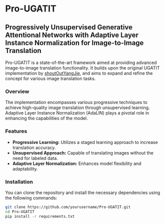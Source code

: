 # Pro-UGATIT
## Progressively Unsupervised Generative Attentional Networks with Adaptive Layer Instance Normalization for Image-to-Image Translation

Pro-UGATIT is a state-of-the-art framework aimed at providing advanced image-to-image translation functionality. It builds upon the original UGATIT implementation by [shoutOutYangJie](https://github.com/shoutOutYangJie/Morph-UGATIT), and aims to expand and refine the concept for various image translation tasks.

### Overview
The implementation encompasses various progressive techniques to achieve high-quality image translation through unsupervised learning. Adaptive Layer Instance Normalization (AdaLIN) plays a pivotal role in enhancing the capabilities of the model.

### Features
- **Progressive Learning:** Utilizes a staged learning approach to increase translation accuracy.
- **Unsupervised Approach:** Capable of translating images without the need for labeled data.
- **Adaptive Layer Normalization:** Enhances model flexibility and adaptability.

### Installation
You can clone the repository and install the necessary dependencies using the following commands:

```bash
git clone https://github.com/yourusername/Pro-UGATIT.git
cd Pro-UGATIT
pip install -r requirements.txt
